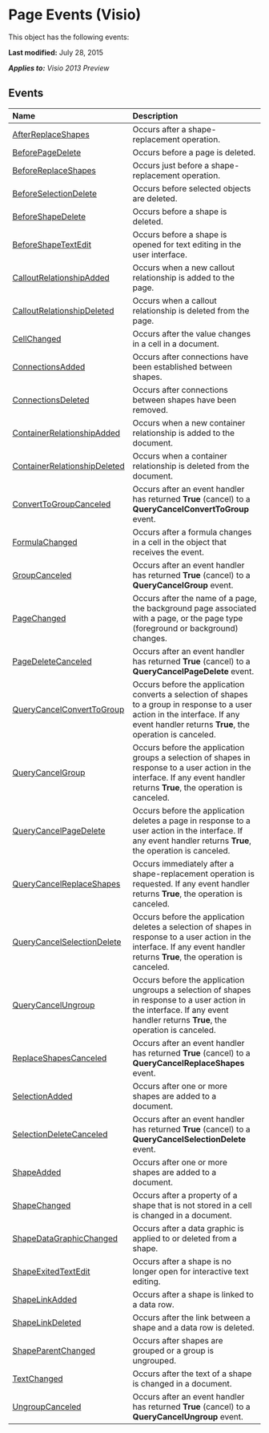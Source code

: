 
# Page Events (Visio)
This object has the following events:

 **Last modified:** July 28, 2015

 _**Applies to:** Visio 2013 Preview_

## Events



|**Name**|**Description**|
|:-----|:-----|
| [AfterReplaceShapes](e4005987-acb1-78d7-91fb-c3c2d5b036e3.md)|Occurs after a shape-replacement operation.|
| [BeforePageDelete](4ef3f16a-b393-fa68-1292-7499ffc302c3.md)|Occurs before a page is deleted.|
| [BeforeReplaceShapes](57ea9836-74dd-77c2-6541-f8f61b89c0b6.md)|Occurs just before a shape-replacement operation.|
| [BeforeSelectionDelete](19bec7f7-9813-bbb4-edf1-117b582ce735.md)|Occurs before selected objects are deleted.|
| [BeforeShapeDelete](7753946d-a986-e89e-aac3-d56556b6c84f.md)|Occurs before a shape is deleted.|
| [BeforeShapeTextEdit](8d121852-dd5b-45d1-dee6-f838a2533243.md)|Occurs before a shape is opened for text editing in the user interface.|
| [CalloutRelationshipAdded](b5181cd5-e763-a25c-abdc-3b32d2c902a0.md)|Occurs when a new callout relationship is added to the page.|
| [CalloutRelationshipDeleted](06ab7df2-c2a9-2b86-4dd3-817f56dddf6c.md)|Occurs when a callout relationship is deleted from the page.|
| [CellChanged](78c9bc15-6d4b-1580-3d36-2109364a4a1c.md)|Occurs after the value changes in a cell in a document.|
| [ConnectionsAdded](62495ee5-b2f8-bbe3-cb7f-2b02622a5c13.md)|Occurs after connections have been established between shapes.|
| [ConnectionsDeleted](7be3ec10-0715-8daa-a021-c7e6780c223a.md)|Occurs after connections between shapes have been removed.|
| [ContainerRelationshipAdded](4cd95f23-baaa-3987-05f3-a379670efd02.md)|Occurs when a new container relationship is added to the document.|
| [ContainerRelationshipDeleted](2c56eb44-9a5b-49a7-9137-8bff7d0399af.md)|Occurs when a container relationship is deleted from the document.|
| [ConvertToGroupCanceled](c44afba7-eeb5-3760-7ab3-1e5e86d92060.md)|Occurs after an event handler has returned  **True** (cancel) to a **QueryCancelConvertToGroup** event.|
| [FormulaChanged](3ab03e1c-e2c1-314b-5f09-853b170096d1.md)|Occurs after a formula changes in a cell in the object that receives the event.|
| [GroupCanceled](ae7bd6b5-8975-26a2-86af-ff12eaef5ebb.md)|Occurs after an event handler has returned  **True** (cancel) to a **QueryCancelGroup** event.|
| [PageChanged](e42dd83e-9d2b-93f7-fe18-e3651fcfa608.md)|Occurs after the name of a page, the background page associated with a page, or the page type (foreground or background) changes.|
| [PageDeleteCanceled](5fa17e8b-5c80-962b-482e-f9c46f543a65.md)|Occurs after an event handler has returned  **True** (cancel) to a **QueryCancelPageDelete** event.|
| [QueryCancelConvertToGroup](a9dc79ef-2a4c-398a-4bf3-d29e0cf916f4.md)|Occurs before the application converts a selection of shapes to a group in response to a user action in the interface. If any event handler returns  **True**, the operation is canceled.|
| [QueryCancelGroup](ee70861c-ca8e-0cc8-ddc4-40c5bcb9f74e.md)|Occurs before the application groups a selection of shapes in response to a user action in the interface. If any event handler returns  **True**, the operation is canceled.|
| [QueryCancelPageDelete](f862d9ac-c052-31df-9d9a-0ecd8352467a.md)|Occurs before the application deletes a page in response to a user action in the interface. If any event handler returns  **True**, the operation is canceled.|
| [QueryCancelReplaceShapes](17ead23f-825a-c608-3315-e2eed6784cd5.md)|Occurs immediately after a shape-replacement operation is requested. If any event handler returns  **True**, the operation is canceled.|
| [QueryCancelSelectionDelete](85ece21a-03b0-d4ff-fb72-b701b0753f1d.md)|Occurs before the application deletes a selection of shapes in response to a user action in the interface. If any event handler returns  **True**, the operation is canceled.|
| [QueryCancelUngroup](ab03af54-dd9a-03ca-18ac-e76ca103035b.md)|Occurs before the application ungroups a selection of shapes in response to a user action in the interface. If any event handler returns  **True**, the operation is canceled.|
| [ReplaceShapesCanceled](867b1fc1-96bd-cbeb-fd61-b02a96e039ca.md)|Occurs after an event handler has returned  **True** (cancel) to a **QueryCancelReplaceShapes** event.|
| [SelectionAdded](24e893c8-093e-c846-a74d-12f10c1009e6.md)|Occurs after one or more shapes are added to a document.|
| [SelectionDeleteCanceled](49ef8516-43bb-b410-5e6c-6903c2bf32fa.md)|Occurs after an event handler has returned  **True** (cancel) to a **QueryCancelSelectionDelete** event.|
| [ShapeAdded](bc66eadc-21bc-7f17-6878-fddd9aaff855.md)|Occurs after one or more shapes are added to a document.|
| [ShapeChanged](cc831cfe-a0b5-58c8-a204-21a11de4262f.md)|Occurs after a property of a shape that is not stored in a cell is changed in a document.|
| [ShapeDataGraphicChanged](ba9a4dcf-db2b-bca4-8c4a-bf7d9234dbb2.md)|Occurs after a data graphic is applied to or deleted from a shape.|
| [ShapeExitedTextEdit](fd3d6512-2cc6-e7ab-f0dd-c44ee5054890.md)|Occurs after a shape is no longer open for interactive text editing.|
| [ShapeLinkAdded](3d49ffc4-9d08-c228-ba3c-d4d97362bb62.md)|Occurs after a shape is linked to a data row.|
| [ShapeLinkDeleted](e19709c4-45e4-f0f1-8e59-72b1ccbdf130.md)|Occurs after the link between a shape and a data row is deleted.|
| [ShapeParentChanged](656e38cc-3900-86ba-1f1e-bfcc5b3697c7.md)|Occurs after shapes are grouped or a group is ungrouped.|
| [TextChanged](c3b5ea4c-0552-5bea-1bf5-6abd47d1fc63.md)|Occurs after the text of a shape is changed in a document.|
| [UngroupCanceled](39e22317-9189-29b0-035a-404cd67844c6.md)|Occurs after an event handler has returned  **True** (cancel) to a **QueryCancelUngroup** event.|
